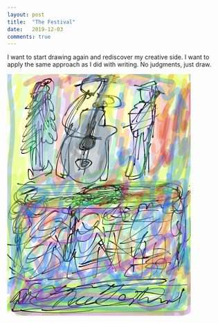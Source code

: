 ```yaml
---
layout: post
title:  "The Festival"
date:   2019-12-03
comments: true
---
```

I want to start drawing again and rediscover my creative side. I want to apply the same approach as I did with writing. No judgments, just draw.

<div class="center"><img src="/assets/blog_pics/2019_12_03-festival.png" alt="The Festival"></div>